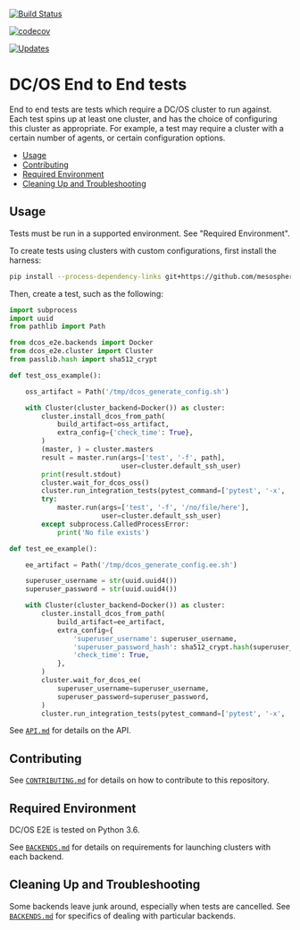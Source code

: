 [![Build Status](https://travis-ci.org/mesosphere/dcos-e2e.svg?branch=master)](https://travis-ci.org/mesosphere/dcos-e2e)

[![codecov](https://codecov.io/gh/mesosphere/dcos-e2e/branch/master/graph/badge.svg)](https://codecov.io/gh/mesosphere/dcos-e2e)

[![Updates](https://pyup.io/repos/github/mesosphere/dcos-e2e/shield.svg)](https://pyup.io/repos/github/mesosphere/dcos-e2e/)

# DC/OS End to End tests

End to end tests are tests which require a DC/OS cluster to run against.
Each test spins up at least one cluster, and has the choice of configuring this cluster as appropriate.
For example, a test may require a cluster with a certain number of agents, or certain configuration options.

<!--lint disable list-item-indent-->
<!--lint disable list-item-bullet-indent-->
<!-- START doctoc generated TOC please keep comment here to allow auto update -->
<!-- DON'T EDIT THIS SECTION, INSTEAD RE-RUN doctoc TO UPDATE -->


- [Usage](#usage)
- [Contributing](#contributing)
- [Required Environment](#required-environment)
- [Cleaning Up and Troubleshooting](#cleaning-up-and-troubleshooting)

<!-- END doctoc generated TOC please keep comment here to allow auto update -->
<!--lint enable list-item-indent-->
<!--lint enable list-item-bullet-indent-->

## Usage

Tests must be run in a supported environment.
See "Required Environment".

To create tests using clusters with custom configurations, first install the harness:

```sh
pip install --process-dependency-links git+https://github.com/mesosphere/dcos-e2e.git@master
```

Then, create a test, such as the following:

```python
import subprocess
import uuid
from pathlib import Path

from dcos_e2e.backends import Docker
from dcos_e2e.cluster import Cluster
from passlib.hash import sha512_crypt

def test_oss_example():

    oss_artifact = Path('/tmp/dcos_generate_config.sh')

    with Cluster(cluster_backend=Docker()) as cluster:
        cluster.install_dcos_from_path(
            build_artifact=oss_artifact,
            extra_config={'check_time': True},
        )
        (master, ) = cluster.masters
        result = master.run(args=['test', '-f', path],
                            user=cluster.default_ssh_user)
        print(result.stdout)
        cluster.wait_for_dcos_oss()
        cluster.run_integration_tests(pytest_command=['pytest', '-x', 'test_tls.py'])
        try:
            master.run(args=['test', '-f', '/no/file/here'],
                       user=cluster.default_ssh_user)
        except subprocess.CalledProcessError:
            print('No file exists')

def test_ee_example():

    ee_artifact = Path('/tmp/dcos_generate_config.ee.sh')

    superuser_username = str(uuid.uuid4())
    superuser_password = str(uuid.uuid4())

    with Cluster(cluster_backend=Docker()) as cluster:
        cluster.install_dcos_from_path(
            build_artifact=ee_artifact,
            extra_config={
                'superuser_username': superuser_username,
                'superuser_password_hash': sha512_crypt.hash(superuser_password),
                'check_time': True,
            },
        )
        cluster.wait_for_dcos_ee(
            superuser_username=superuser_username,
            superuser_password=superuser_password,
        )
        cluster.run_integration_tests(pytest_command=['pytest', '-x', 'test_tls.py'])

```

See [`API.md`](./API.md) for details on the API.

## Contributing

See [`CONTRIBUTING.md`](./CONTRIBUTING.md) for details on how to contribute to this repository.

## Required Environment

DC/OS E2E is tested on Python 3.6.

See [`BACKENDS.md`](./BACKENDS.md) for details on requirements for launching clusters with each backend.

## Cleaning Up and Troubleshooting

Some backends leave junk around, especially when tests are cancelled.
See [`BACKENDS.md`](./BACKENDS.md) for specifics of dealing with particular backends.
